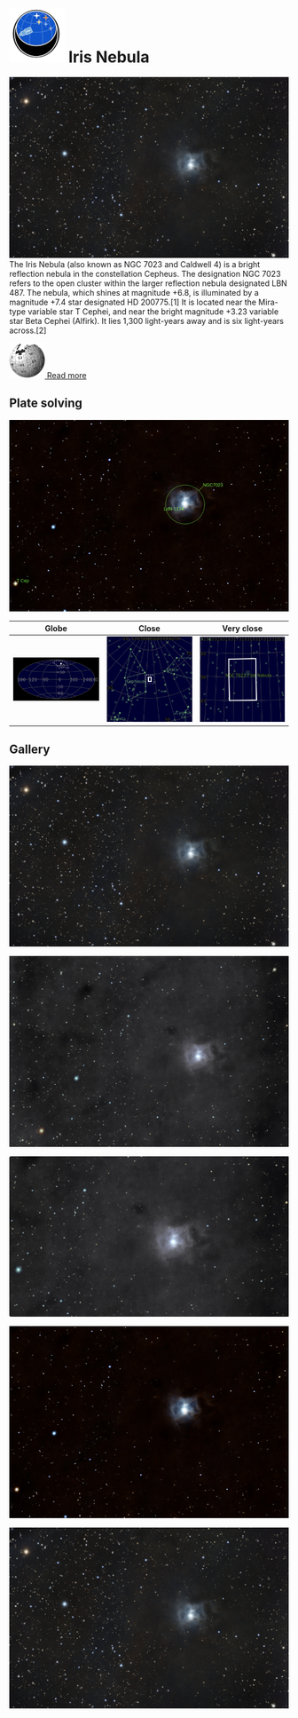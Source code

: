 # ![](..//Imaging//Common/pyl-tiny.png) Iris Nebula
![IMG](..//Imaging//HD/Iris_Nebula+00+co.jpg)
The Iris Nebula (also known as NGC 7023 and Caldwell 4) is a bright reflection nebula in the constellation Cepheus. The designation NGC 7023 refers to the open cluster within the larger reflection nebula designated LBN 487. The nebula, which shines at magnitude +6.8, is illuminated by a magnitude +7.4 star designated HD 200775.[1] It is located near the Mira-type variable star T Cephei, and near the bright magnitude +3.23 variable star Beta Cephei (Alfirk). It lies 1,300 light-years away and is six light-years across.[2]



[![](..//Imaging//Common/Wikipedia.png) Read more](https://en.wikipedia.org/wiki/Iris_Nebula)
## Plate solving 


![IMG](..//Imaging//HD/Iris_Nebula_Annotated.jpg)


| Globe | Close | Very close |
| ----- | ----- | ----- |
|![IMG](..//Imaging//HD/Iris_Nebula_Globe.jpg) |![IMG](..//Imaging//HD/Iris_Nebula_Close.jpg) |![IMG](..//Imaging//HD/Iris_Nebula_Closer.jpg) |

## Gallery
![IMG](..//Imaging//HD/Iris_Nebula+00+co.jpg) 

![IMG](..//Imaging//HD/Iris_Nebula+01+co.jpg) 

![IMG](..//Imaging//HD/Iris_Nebula+02+co.jpg) 

![IMG](..//Imaging//HD/Iris_Nebula+03+co.jpg) 

![IMG](..//Imaging//HD/Iris_Nebula+04+co.jpg) 

